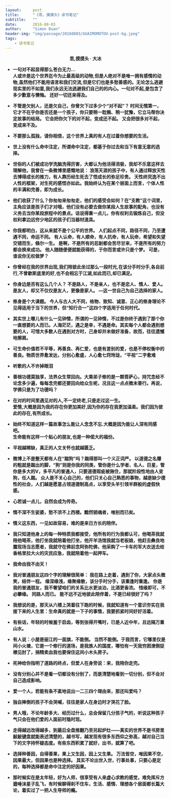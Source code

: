 ```yaml
---
layout:     post
title:      "《乖，摸摸头》读书笔记"
subtitle:   ""
date:       2016-08-03
author:     "Simon Duan"
header-img: "img/passage/20160803/GUAIMOMOTOU-post-bg.jpeg"
tags:
    - 读书笔记
---
```

<b> <center>乖,摸摸头  · 大冰</center>

* 一句对不起显得那么苍白无力...    
人或许是这个世界迄今为止最高级的动物,但是人绝对不是唯一拥有感情的动物,虽然他们不能用语言和我们交流,但是它们也是多愁善感的。无论怎么逃避现实里的不如意,我们永远无法逃避我们自己的的内心。一句对不起,是包含了多少歉意与懊悔。
还好一切还来得及。




* 不管是欠别人，还是欠自己，你曾欠下过多少个“对不起”？ 时间无情第一，它才不在乎你是否还是一个孩子，你只要稍一耽搁、稍一犹豫，它立马帮你决定故事的结局。 它会把你欠下的对不起，变成还不起。 又会把很多对不起，变成来不及。


* 不要那么孤独，请你相信，这个世界上真的有人在过着你想要的生活。


* 世上没有什么命中注定，所谓命中注定，都基于你过去和当下有意无意的选择。


* 世俗的人们被成功学洗脑洗得厉害，大都认为他活得消极，我却不乐意这样去理解他，我曾在一条微博里感慨地说： 浪荡天涯的孩子中，有人通过释放天性去博得成长的推力，有人靠历经生死去了悟成长的弥足珍贵。 天性终究逸不出人性的框架，对生死的感悟亦如此。我始终认为在某个层面上而言，个体人性的丰满和完善，即为成长。




* 他们收获了什么？你匆匆来匆匆走，他们的感受会如何？在“支教”这个词里，主角应该是孩子们才对哦，他们没有必要去做你某段人生故事的配角，也没有义务去当你某段旅程中的景点。话说得重一点儿，你有权利去锻炼自己，但没权利拿边远穷少地区的孩子们当器材道具。

* 你我都明白，这从来就不是个公平的世界。 人们起点不同，路径不同，乃至遭遇不同，命运不同。 有人认命，有人顺命，有人抗命，有人玩命，希望和失望交错而生，倏尔一生。 是啊，不是所有的忍耐都会苦尽甘来，不是所有的努力都会换来成功。 他人随随便便就能获得的，于你而言或许只是个梦。 可是，谁说你无权做梦？

*  你曾经在我的世界出现,我们陪彼此坐过那么一段时光,在该分手时分手,各自前行,不曾歇斯底里的好,也不会相忘于江湖,如此而已,却已满足。


*  你身边是否有这么几个人？ 不是路人，不是亲人，也不是恋人、情人、爱人。 是友人，却又不仅仅是友人，更像是家人。 —这一世自己为自己选择的家人。

* 修身是个大课题。 今人与古人大不同，格物、致知、诚意、正心的修身理论不见得适用于当下的世界，但“知行合一”这四个字适用于任何时代。

*  其实世上哪儿有什么一见钟情，所谓的一见钟情，不过是你终于遇到了那个你一直想要的人而已。人海茫茫，遇之是幸，不遇是命。其实每个人都会遇到想要的人，可惜大多数人在遇到对方时，己身却并未做好准备，故而，往往遗憾地擦肩。

*  可生命价值若不平等，再善良、再仁爱，也是有差别的爱，也是不停权衡中的善良。物质世界愈发达，分别心愈盛，人心愈七窍玲珑，“平视”二字愈难

*  听歌的人不许掉眼泪



 * 善根功德莫独享，法界众生常回向。大乘弟子修的是一颗菩萨心，持咒念经不论念多少遍，每每念完都还要回向给众生呢，况且这一点点微末善行。再说，学佛只是为了功德吗？

 * 在对的时间里遇见对的人,不一定终老,只是走过这一生。    
爱情,大概是因为我的存在你更加美好,因为你的存在我更加温柔。我们因为彼此的存在,有所成长。



* 始终不知道这样一篇故事怎么能让人念念不忘.大概是因为能让人深有同感吧。  
生命能有这样一个贴心的朋友,也是一种偌大的福份。  


* 平视越稀缺，真正的人文关怀也就越匮乏。

* 微博上不是整天都有人在“踹狗”吗？踹得那叫一个义正词严。 以道德之名爆的粗就是踹出的脚，“狗”则是你我的同类，管你是什么学者、名人、巨星，管你是多大的V，多平凡的普通人，只要道德瑕疵被揪住，那就阶段性地由人变狗，任人踹。 众人是不关心自己的，他们只关心自己熟悉的事物，越是缺少德性的社会，人们越是愿意占领道德制高点，以享受头羊引领羊群般的虚假快感。

 * 心若诚一点儿，自然会成为传奇。

* 情不深不生娑婆，愁不浓不上西楼。黯然销魂者，唯别而已矣。

* 情义这东西，一见如故容易，难的是来日方长的陪伴。

* 我只知道他身上的每一种特质我都接受，他所有的行为我都认可，他喝茶我就陪他喝茶，他打坐我就陪着他打坐，他开羊汤馆我就当老板娘，他赶去彝良地震现场当志愿者，我就守在佛前念阿弥陀佛，他采购了一卡车的军大衣送去给香格里拉大火的灾民应急，我就陪着他一起押车。

* 我命由我不由天！

* 我对普通朋友这四个字的理解很简单： 我在路上走着，遇到了你，大家点头微笑，结伴一程。 缘深缘浅，缘聚缘散，该分手时分手，该重逢时重逢。 你是我的普通朋友，我不奢望咱们的关系比水更淡泊，比酒更香浓。 惜缘即可，不必攀缘。 同路人而已。 能不远不近地彼此陪伴着，不是已经很好了吗？

* 我想说的是，那天从六楼上哭着往下跑的时候，我就知道有一个意识夯实在我接下来的人生里：生命真的就是一下子的事情，我要抓紧时间好好活着。


* 有些话，年轻的时候羞于启齿，等到张得开嘴时，已是人近中年，且远隔万重山水。

* 有人说：小屋是丽江的一面旗，不能倒。 当然不能倒。于我而言，它哪里仅是间小火塘，它是一个修行的道场，是我族人的国度，哪怕有一天我穷困潦倒捉襟见肘了，捐精卖血我也要保住这间小木头房子。

* 死神给你指明了道路的终点，但爱人在身旁说：来，我陪你走完。

* 没有分别心并不是看一切都没有分别了，而是清楚地看到一切分别，但不会对自己造成影响。

* 爱一个人，若能有条不紊地说出一二三四个理由来，那还叫爱吗？

* 独自摔倒的孩子不会哭喊，往往是家人在身边时才哭花了脸。

* 男人哦，不论年龄多大、经历过什么，总会保留几分孩子气的，听说这种孩子气只会在他们爱的人面前时隐时现。

* 走得越远改得越多，到最后全盘推翻乃至另起炉灶——真实的世界不是书房里敲敲键盘就能表述清楚的，越书写，越发现有很多东西仰之弥高，越对自己当下的文字持怀疑态度。有些东西积累了就好，出书，就算了吧。

* 选择种善因，自得善果，果上又生因，因上又生果。 万法皆空，唯因果不空，因果最大，但因果也是种选择。 其实不论出世入世，行事处事，只要心是定的，每种选择都是命中注定的好因果。

* 那时候实在是太年轻，好为人师，很享受有人来虚心求教的感觉，难免挥斥方遒唾沫星子乱飞，有时候聊得刹不住车，生活、感情、理想各个层面都长篇大论，着实过了一把人生导师的瘾。
